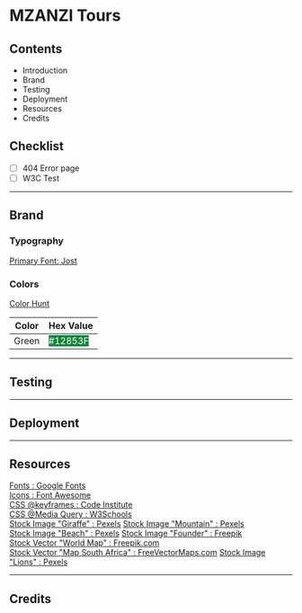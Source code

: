 # MZANZI Tours

## Contents
- Introduction
- Brand
- Testing
- Deployment
- Resources
- Credits

## Checklist

- [ ] 404 Error page
- [ ] W3C Test

---

## Brand
### Typography
[Primary Font: Jost](https://fonts.google.com/specimen/Jost)

### Colors
[Color Hunt](https://colorhunt.co/palette/f4f6fffbd46d4f8a8b07031a)

| Color | Hex Value |
| --- | --- |
| Green | <span style="background-color:#12853F; color:#fff">#12853F</span> |

---

## Testing

---

## Deployment

---

## Resources
[Fonts : Google Fonts](https://fonts.google.com)  
[Icons : Font Awesome](https://fonts.google.com)  
[CSS @keyframes : Code Institute](https://www.codeinstitute.net)  
[CSS @Media Query : W3Schools](https://www.w3schools.com/cssref/css3_pr_mediaquery.php)  
[Stock Image "Giraffe" : Pexels](https://www.pexels.com/photo/giraffes-standing-on-brown-grass-field-11153531/) 
[Stock Image "Mountain" : Pexels](https://www.pexels.com/photo/scenic-view-of-drakensberg-mountain-ranges-10226222/)  
[Stock Image "Beach" : Pexels](https://www.pexels.com/photo/boardwalk-overlooking-the-beach-13791865/) 
[Stock Image "Founder" : Freepik](https://www.freepik.com/free-photo/woman-handsome-joking-senior-elderly_1088519.htm#query=founder%20white%20background&position=49&from_view=search&track=robertav1_2_sidr)  
[Stock Vector "World Map" : Freepik.com](https://www.freepik.com/free-vector/blue-world-map-design_893721.htm#query=world%20map&position=3&from_view=search&track=robertav1_2_sidr)  
[Stock Vector "Map South Africa" : FreeVectorMaps.com](https://freevectormaps.com/south-africa/ZA-EPS-02-0003)
[Stock Image "Lions" : Pexels](https://www.pexels.com/photo/lions-surrounded-with-leafless-trees-1617411/)

---

## Credits
